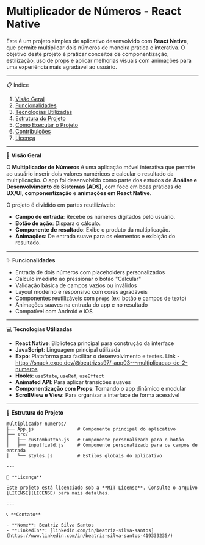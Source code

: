 # Multiplicador de Números - React Native

Este é um projeto simples de aplicativo desenvolvido com **React Native**, que permite multiplicar dois números de maneira prática e interativa. O objetivo deste projeto é praticar conceitos de componentização, estilização, uso de props e aplicar melhorias visuais com animações para uma experiência mais agradável ao usuário.

---

📋 Índice

1. [Visão Geral](#visão-geral)
2. [Funcionalidades](#funcionalidades)
3. [Tecnologias Utilizadas](#tecnologias-utilizadas)
4. [Estrutura do Projeto](#estrutura-do-projeto)
5. [Como Executar o Projeto](#como-executar-o-projeto)
6. [Contribuições](#contribuições)
7. [Licença](#licença)


---

🌟 **Visão Geral**

O **Multiplicador de Números** é uma aplicação móvel interativa que permite ao usuário inserir dois valores numéricos e calcular o resultado da multiplicação. O app foi desenvolvido como parte dos estudos de **Análise e Desenvolvimento de Sistemas (ADS)**, com foco em boas práticas de **UX/UI**, **componentização** e **animações em React Native**.

O projeto é dividido em partes reutilizáveis:

- **Campo de entrada**: Recebe os números digitados pelo usuário.
- **Botão de ação**: Dispara o cálculo.
- **Componente de resultado**: Exibe o produto da multiplicação.
- **Animações**: De entrada suave para os elementos e exibição do resultado.

---

✨ **Funcionalidades**

- Entrada de dois números com placeholders personalizados  
- Cálculo imediato ao pressionar o botão "Calcular"  
- Validação básica de campos vazios ou inválidos  
- Layout moderno e responsivo com cores agradáveis  
- Componentes reutilizáveis com `props` (ex: botão e campos de texto)  
- Animações suaves na entrada do app e no resultado  
- Compatível com Android e iOS  

---

💻 **Tecnologias Utilizadas**

- **React Native**: Biblioteca principal para construção da interface  
- **JavaScript**: Linguagem principal utilizada  
- **Expo**: Plataforma para facilitar o desenvolvimento e testes. Link - https://snack.expo.dev/@beatrizss97/-app03---multiplicacao-de-2-numeros
- **Hooks**: `useState`, `useRef`, `useEffect`  
- **Animated API**: Para aplicar transições suaves  
- **Componentização com Props**: Tornando o app dinâmico e modular  
- **ScrollView e View**: Para organizar a interface de forma acessível  

---

📁 **Estrutura do Projeto**

```
multiplicador-numeros/
├── App.js                # Componente principal do aplicativo
├── src/
│   ├── custombutton.js   # Componente personalizado para o botão
│   ├── inputfield.js     # Componente personalizado para os campos de entrada
│   └── styles.js         # Estilos globais do aplicativo

---

📝 **Licença**

Este projeto está licenciado sob a **MIT License**. Consulte o arquivo [LICENSE](LICENSE) para mais detalhes.

---

📞 **Contato**

- **Nome**: Beatriz Silva Santos
- **LinkedIn**: [linkedin.com/in/beatriz-silva-santos](https://www.linkedin.com/in/beatriz-silva-santos-419339235/)
